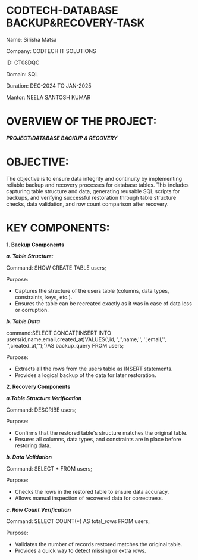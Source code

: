 # CODTECH-DATABASE BACKUP&RECOVERY-TASK

Name: Sirisha Matsa

Company: CODTECH IT SOLUTIONS

ID: CT08DQC

Domain: SQL

Duration: DEC-2024 TO JAN-2025

Mantor: NEELA SANTOSH KUMAR

# OVERVIEW OF THE PROJECT:

*****PROJECT:DATABASE BACKUP & RECOVERY*****

# OBJECTIVE:

The objective is to ensure data integrity and continuity by implementing reliable backup and recovery processes for database tables. This includes capturing table structure and data, generating reusable SQL scripts for backups, and verifying successful restoration through table structure checks, data validation, and row count comparison after recovery.

# KEY COMPONENTS:

**1. Backup Components**

***a. Table Structure:***

  Command: SHOW CREATE TABLE users;
    
  Purpose:
  
  * Captures the structure of the users table (columns, data types, constraints, keys, etc.).
  * Ensures the table can be recreated exactly as it was in case of data loss or corruption.

  ***b. Table Data***

  command:SELECT CONCAT('INSERT INTO users(id,name,email,created_at)VALUES(',id, ',\'',name,'\', \'',email,'\', \'',created_at,'\');')AS backup_query FROM users;

  Purpose:
  
  * Extracts all the rows from the users table as INSERT statements.
  * Provides a logical backup of the data for later restoration.

  **2. Recovery Components**
  
***a.Table Structure Verification***

  Command: DESCRIBE users;
  
  Purpose:
  
  * Confirms that the restored table's structure matches the original table.
  * Ensures all columns, data types, and constraints are in place before restoring data.

***b. Data Validation***

  Command: SELECT * FROM users;
  
  Purpose:
  
  * Checks the rows in the restored table to ensure data accuracy.
  * Allows manual inspection of recovered data for correctness.

***c. Row Count Verification***

  Command: SELECT COUNT(*) AS total_rows FROM users;
  
  Purpose:
  
  * Validates the number of records restored matches the original table.
  * Provides a quick way to detect missing or extra rows.
